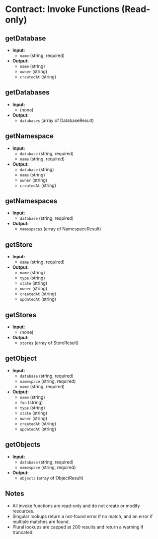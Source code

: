 # Contract: Invoke Functions (Read-only)

## getDatabase
- **Input:**
  - `name` (string, required)
- **Output:**
  - `name` (string)
  - `owner` (string)
  - `createdAt` (string)

## getDatabases
- **Input:**
  - (none)
- **Output:**
  - `databases` (array of DatabaseResult)

## getNamespace
- **Input:**
  - `database` (string, required)
  - `name` (string, required)
- **Output:**
  - `database` (string)
  - `name` (string)
  - `owner` (string)
  - `createdAt` (string)

## getNamespaces
- **Input:**
  - `database` (string, required)
- **Output:**
  - `namespaces` (array of NamespaceResult)

## getStore
- **Input:**
  - `name` (string, required)
- **Output:**
  - `name` (string)
  - `type` (string)
  - `state` (string)
  - `owner` (string)
  - `createdAt` (string)
  - `updatedAt` (string)

## getStores
- **Input:**
  - (none)
- **Output:**
  - `stores` (array of StoreResult)

## getObject
- **Input:**
  - `database` (string, required)
  - `namespace` (string, required)
  - `name` (string, required)
- **Output:**
  - `name` (string)
  - `fqn` (string)
  - `type` (string)
  - `state` (string)
  - `owner` (string)
  - `createdAt` (string)
  - `updatedAt` (string)

## getObjects
- **Input:**
  - `database` (string, required)
  - `namespace` (string, required)
- **Output:**
  - `objects` (array of ObjectResult)

## Notes
- All invoke functions are read-only and do not create or modify resources.
- Singular lookups return a not-found error if no match, and an error if multiple matches are found.
- Plural lookups are capped at 200 results and return a warning if truncated.
